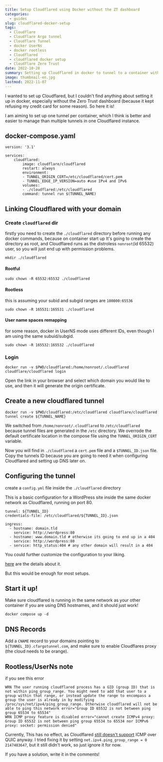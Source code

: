 ```yaml
---
title: Setup Cloudflared using Docker without the ZT dashboard
categories:
  - guides
slug: cloudflared-docker-setup
tags:
  - Cloudflare
  - Cloudflare Argo tunnel
  - Cloudflare Tunnel
  - docker UserNs
  - docker rootless
  - Cloudflared
  - cloudflared docker setup
  - Cloudflare Zero Trust
date: 2022-10-28
summary: Setting up Cloudflared in docker to tunnel to a container without expoing the server.
image: thumbnail-en.jpg
lastmod: 2022-11-07
---
```


I wanted to set up Cloudflared, but I couldn't find anything about setting it up in docker, especially without the Zero Trust dashboard (because it kept refusing my credit card for some reason).
So here it is!

I am aiming to set up one tunnel per container, which I think is better and easier to manage than multiple tunnels in one Cloudflared instance.

## docker-compose.yaml
```
version: '3.1'

services:
    cloudflared:
        image: cloudflare/cloudflared
        restart: always
        environment:
        - TUNNEL_ORIGIN_CERT=/etc/cloudflared/cert.pem
        - TUNNEL_EDGE_IP_VERSION=auto #use IPv4 and IPv6
        volumes:
        - ./cloudflared:/etc/cloudflared
        command: tunnel run $(TUNNEL_NAME)
```

## Linking Cloudflared with your domain

### Create `cloudflared` dir
firstly you need to create the `./cloudflared` directory before running any docker commands, because on container start up It's going to create the directory as root, and Cloudflared runs as the distroless `nonroot`(id 65532) user, so you will just end up with permission problems.

```
mkdir ./cloudflared
```

#### Rootful
```
sudo chown -R 65532:65532 ./cloudflared
```

#### Rootless
this is assuming your subid and subgid ranges are `100000:65536`
```
sudo chown -R 165531:165531 ./cloudflared
```

#### User name spaces remapping
for some reason, docker in UserNS mode uses different IDs, even though I am using the same subuid/subgid.
```
sudo chown -R 165532:165532 ./cloudflared
```

### Login

```
docker run -v $PWD/cloudflared:/home/nonroot/.cloudflared cloudflare/cloudflared login
```
Open the link in your browser and select which domain you would like to use, and then it will generate the origin certificate.

## Create a new cloudflared tunnel

```
docker run -v $PWD/cloudflared:/etc/cloudflared cloudflare/cloudflared tunnel create ${TUNNEL_NAME}
```
We switched from `/home/nonroot/.cloudflared` to `/etc/cloudflared` because tunnel files are generated in the `/etc` directory.
We overrode the default certificate location in the compose file using the `TUNNEL_ORIGIN_CERT` variable.

Now you will find in `./cloudflared` a `cert.pem` file and a `$TUNNEL_ID.json` file.
Copy the tunnels ID because you are going to need it when configuring Cloudflared and setting up DNS later on.

## Configuring the tunnel

create a `config.yml` file inside the `./cloudflared` directory

This is a basic configuration for a WordPress site inside the same docker network as Cloudflared, running on port 80.

```
tunnel: ${TUNNEL_ID}
credentials-file: /etc/cloudflared/${TUNNEL_ID}.json

ingress:
  - hostname: domain.tld
    service: http://wordpress:80
  - hostname: www.domain.tld # otherwise its going to end up in a 404
    service: http://wordpress:80
  - service: http_status:404 # any other domain will result in a 404
```

You could further customize the configuration to your liking.

[here](https://developers.cloudflare.com/cloudflare-one/connections/connect-apps/install-and-setup/tunnel-guide/local/local-management/) are the details about it.

But this would be enough for most setups.

## Start it up!
Make sure cloudflared is running in the same network as your other container if you are using DNS hostnames, and it should just work!

```
docker compose up -d
```

## DNS Records

Add a `CNAME` record to your domains pointing to `${TUNNEL_ID}.cfargotunnel.com`, and make sure to enable Cloudflares proxy (the cloud needs to be orange).

## Rootless/UserNs note

if you see this error
```
WRN The user running cloudflared process has a GID (group ID) that is not within ping_group_range. You might need to add that user to a group within that range, or instead update the range to encompass a group the user is already in by modifying /proc/sys/net/ipv4/ping_group_range. Otherwise cloudflared will not be able to ping this network error="Group ID 65532 is not between ping group 65534 to 65534"
WRN ICMP proxy feature is disabled error="cannot create ICMPv4 proxy: Group ID 65532 is not between ping group 65534 to 65534 nor ICMPv6 proxy: socket: permission denied"

```
Currently, This has no effect, as Cloudflared [still doesn't support](https://github.com/cloudflare/cloudflared/issues/726) ICMP over QUIC anyway.
I tried fixing it by setting `net.ipv4.ping_group_range = 0 2147483647`, but it still didn't work, so just ignore it for now.

If you have a solution, write it in the comments!
